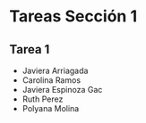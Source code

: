 # Tareas Sección 1

## Tarea 1
* Javiera Arriagada
* Carolina Ramos
* Javiera Espinoza Gac
* Ruth Perez
* Polyana Molina
